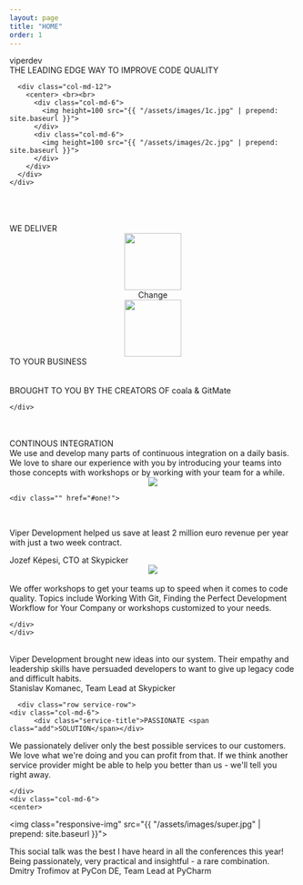 ```yaml
---
layout: page
title: "HOME"
order: 1
---
```


 <section id="test1">
  <div class="container">
   <div >
    <div class="title">viperdev</div>
    <div class="viper-subtitle">THE LEADING EDGE WAY TO IMPROVE CODE QUALITY</div>
    <div class="images row">

      <div class="col-md-12">
        <center> <br><br>
          <div class="col-md-6">
            <img height=100 src="{{ "/assets/images/1c.jpg" | prepend: site.baseurl }}">
          </div>
          <div class="col-md-6">
            <img height=100 src="{{ "/assets/images/2c.jpg" | prepend: site.baseurl }}">
          </div>
        </div>
      </div>
    </div>
  </div>
  <br><br>
  <section>

</section>
</section>


<section id="test2">
  <div class="container">
   <div >
   <br>
       <div class="viper-subtitle">WE DELIVER</div>
<div class="row change-row">
  <center>
  <div class="col-md-4"><img height="100" src="{{ "/assets/images/13.jpg" | prepend: site.baseurl }}"></div>
    <div class="col-md-4 dive-title change-dive">Change</div>
  <div class="col-md-4"><img height="100" src="{{ "/assets/images/13.jpg" | prepend: site.baseurl }}"></div>
  </center>

</div>
       <div class="viper-subtitle">TO YOUR BUSINESS</div>
<br><br>
    <div class="viper-subtitle">BROUGHT TO YOU BY THE CREATORS OF <span style='letter-spacing: 0px !important'>coala</span> &amp; <span style='letter-spacing: 0px !important'>GitMate</span></div>
    <div class="images row">


    </div>
  </div>
</div>
<br><br>
<section>
  <div class="container">
    <div class="row service-row">
    <div class="col-md-6">
      <div class="service-title">CONTINOUS <span class="workshops">INTEGRATION</span></div>
      <div class="service-desc"> We use and develop many parts of continuous integration on a daily basis. We love to share our experience with you by introducing your teams into those concepts with workshops or by working with your team for a while. </div>
    </div>
    <div class="col-md-6"><center>
<img class="responsive-img" src="{{ "/assets/images/os2.png">
</center>
    </div>
    </div>

    <div class="" href="#one!">
<br>      <div class="quotation">
     Viper Development helped us save at least 2 million euro revenue per year with just a two week contract.
</div>

<div class="author-quote">Jozef Képesi, CTO at Skypicker</div>
    </div>
      <div class="row service-row">
    <div class="col-md-6">
    <center>
<img class="responsive-img" src="{{ "/assets/images/4c.jpg" | prepend: site.baseurl }}">
</center>
    </div>
    <div class="col-md-6">
         <br>
 <div class="service-desc">We offer workshops to get your teams up to speed when it comes to code quality. Topics include Working With Git, Finding the Perfect Development Workflow for Your Company or workshops customized to your needs. </div>

    </div>
    </div>
 <div class="carousel-item" href="#two!">
<br>
      <div class="quotation">
     Viper Development brought new ideas into our system. Their empathy and leadership skills have persuaded developers to want to give up legacy code and difficult habits.
</div>
<div class="author-quote">Stanislav Komanec, Team Lead at Skypicker</div>
    </div>

      <div class="row service-row">
    <div class="col-md-6">
          <div class="service-title">PASSIONATE <span class="add">SOLUTION</span></div>
 <div class="service-desc"> We passionately deliver only the best possible services to our customers. We love what we're doing and you can profit from that. If we think another service provider might be able to help you better than us - we'll tell you right away.</div>

    </div>
    <div class="col-md-6">
    <center>
<img class="responsive-img" src="{{ "/assets/images/super.jpg" | prepend: site.baseurl }}">
</center>
    </div>
    </div>
<div class="carousel-item" href="#three!">
      <div class="quotation">
       This social talk was the best I have heard in all the conferences this year! Being passionately, very practical and insightful - a rare combination.
</div>
<div class="author-quote">Dmitry Trofimov at PyCon DE, Team Lead at PyCharm</div>
    </div>

     



  </div>
  </section>


</section>

</section>